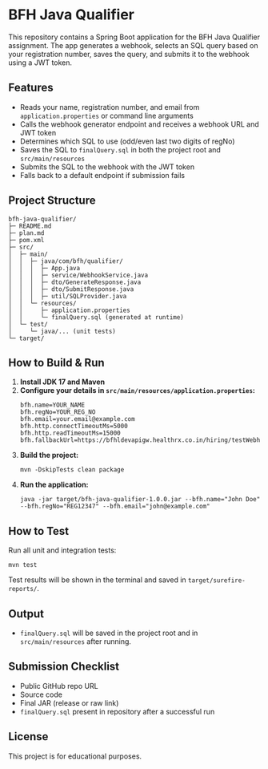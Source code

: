 # BFH Java Qualifier

This repository contains a Spring Boot application for the BFH Java Qualifier assignment. The app generates a webhook, selects an SQL query based on your registration number, saves the query, and submits it to the webhook using a JWT token.

## Features
- Reads your name, registration number, and email from `application.properties` or command line arguments
- Calls the webhook generator endpoint and receives a webhook URL and JWT token
- Determines which SQL to use (odd/even last two digits of regNo)
- Saves the SQL to `finalQuery.sql` in both the project root and `src/main/resources`
- Submits the SQL to the webhook with the JWT token
- Falls back to a default endpoint if submission fails

## Project Structure
```
bfh-java-qualifier/
├─ README.md
├─ plan.md
├─ pom.xml
├─ src/
│  ├─ main/
│  │  ├─ java/com/bfh/qualifier/
│  │  │  ├─ App.java
│  │  │  ├─ service/WebhookService.java
│  │  │  ├─ dto/GenerateResponse.java
│  │  │  ├─ dto/SubmitResponse.java
│  │  │  ├─ util/SQLProvider.java
│  │  └─ resources/
│  │     ├─ application.properties
│  │     └─ finalQuery.sql (generated at runtime)
│  └─ test/
│     └─ java/... (unit tests)
└─ target/
```

## How to Build & Run

1. **Install JDK 17 and Maven**
2. **Configure your details in `src/main/resources/application.properties`:**
	```
	bfh.name=YOUR_NAME
	bfh.regNo=YOUR_REG_NO
	bfh.email=your.email@example.com
	bfh.http.connectTimeoutMs=5000
	bfh.http.readTimeoutMs=15000
	bfh.fallbackUrl=https://bfhldevapigw.healthrx.co.in/hiring/testWebhook/JAVA
	```
3. **Build the project:**
	```
	mvn -DskipTests clean package
	```
4. **Run the application:**
	```
	java -jar target/bfh-java-qualifier-1.0.0.jar --bfh.name="John Doe" --bfh.regNo="REG12347" --bfh.email="john@example.com"
	```

## How to Test

Run all unit and integration tests:
```
mvn test
```
Test results will be shown in the terminal and saved in `target/surefire-reports/`.

## Output
- `finalQuery.sql` will be saved in the project root and in `src/main/resources` after running.

## Submission Checklist
- Public GitHub repo URL
- Source code
- Final JAR (release or raw link)
- `finalQuery.sql` present in repository after a successful run

## License
This project is for educational purposes.
